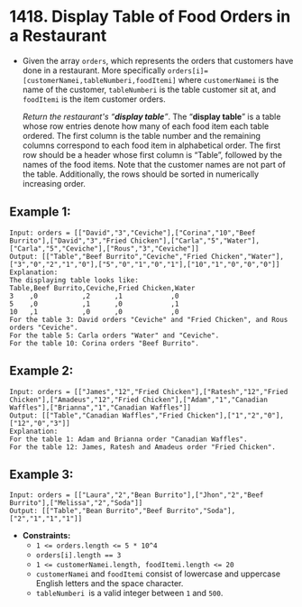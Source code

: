 # 1418. Display Table of Food Orders in a Restaurant 

- Given the array `orders`, which represents the orders that customers have done in a restaurant. More specifically `orders[i]=[customerNamei,tableNumberi,foodItemi]` where `customerNamei` is the name of the customer, `tableNumberi` is the table customer sit at, and `foodItemi` is the item customer orders.

  *Return the restaurant's “**display table**”*. The “**display table**” is a table whose row entries denote how many of each food item each  table ordered. The first column is the table number and the remaining  columns correspond to each food item in alphabetical order. The first  row should be a header whose first column is “Table”, followed by the  names of the food items. Note that the customer names are not part of  the table. Additionally, the rows should be sorted in numerically  increasing order.

##  **Example 1:** 

```
Input: orders = [["David","3","Ceviche"],["Corina","10","Beef Burrito"],["David","3","Fried Chicken"],["Carla","5","Water"],["Carla","5","Ceviche"],["Rous","3","Ceviche"]]
Output: [["Table","Beef Burrito","Ceviche","Fried Chicken","Water"],["3","0","2","1","0"],["5","0","1","0","1"],["10","1","0","0","0"]] 
Explanation:
The displaying table looks like:
Table,Beef Burrito,Ceviche,Fried Chicken,Water
3    ,0           ,2      ,1            ,0
5    ,0           ,1      ,0            ,1
10   ,1           ,0      ,0            ,0
For the table 3: David orders "Ceviche" and "Fried Chicken", and Rous orders "Ceviche".
For the table 5: Carla orders "Water" and "Ceviche".
For the table 10: Corina orders "Beef Burrito". 
```

##  **Example 2:** 

```
Input: orders = [["James","12","Fried Chicken"],["Ratesh","12","Fried Chicken"],["Amadeus","12","Fried Chicken"],["Adam","1","Canadian Waffles"],["Brianna","1","Canadian Waffles"]]
Output: [["Table","Canadian Waffles","Fried Chicken"],["1","2","0"],["12","0","3"]] 
Explanation: 
For the table 1: Adam and Brianna order "Canadian Waffles".
For the table 12: James, Ratesh and Amadeus order "Fried Chicken".
```

##  **Example 3:** 

```
Input: orders = [["Laura","2","Bean Burrito"],["Jhon","2","Beef Burrito"],["Melissa","2","Soda"]]
Output: [["Table","Bean Burrito","Beef Burrito","Soda"],["2","1","1","1"]]
```

- **Constraints:**
  - `1 <= orders.length <= 5 * 10^4`
  - `orders[i].length == 3`
  - `1 <= customerNamei.length, foodItemi.length <= 20`
  - `customerNamei` and `foodItemi` consist of lowercase and uppercase English letters and the space character.
  - `tableNumberi `is a valid integer between `1` and `500`.